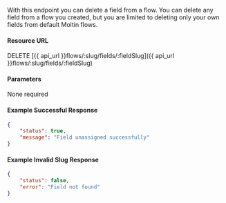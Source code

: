 <!--
@title Delete flow field by slug
@author Moltin Ltd
@description Delete a field from a flow
@order 15.2.5

@sidebar 1
@family Flow/Field
@rate No
@auth Yes
@format JSON
@http DELETE
@version beta
-->
With this endpoint you can delete a field from a flow. You can delete any field from a flow you created, but you are limited to deleting only your own fields from default Moltin flows.

#### Resource URL
DELETE [{{ api_url }}flows/:slug/fields/:fieldSlug]({{ api_url }}flows/:slug/fields/:fieldSlug)

#### Parameters
None required

<!--code-->
#### Example Successful Response
``` json
{
    "status": true,
    "message": "Field unassigned successfully"
}
```

#### Example Invalid Slug Response
``` json
{
    "status": false,
    "error": "Field not found"
}
```
<!--/code-->